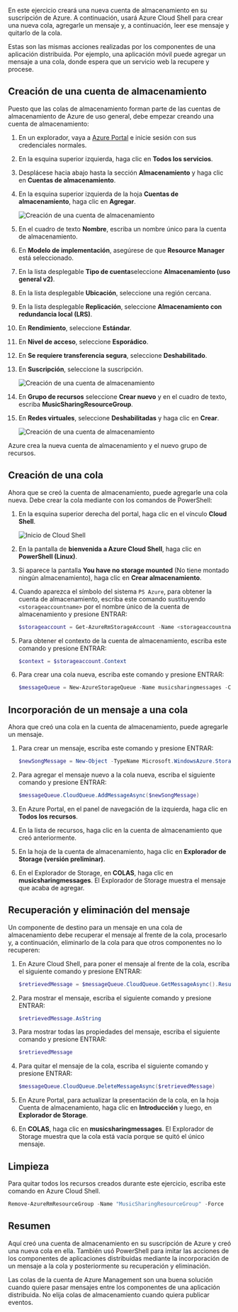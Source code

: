 En este ejercicio creará una nueva cuenta de almacenamiento en su suscripción de Azure. A continuación, usará Azure Cloud Shell para crear una nueva cola, agregarle un mensaje y, a continuación, leer ese mensaje y quitarlo de la cola.

Estas son las mismas acciones realizadas por los componentes de una aplicación distribuida. Por ejemplo, una aplicación móvil puede agregar un mensaje a una cola, donde espera que un servicio web la recupere y procese.

## <a name="create-a-storage-account"></a>Creación de una cuenta de almacenamiento

Puesto que las colas de almacenamiento forman parte de las cuentas de almacenamiento de Azure de uso general, debe empezar creando una cuenta de almacenamiento:

1. En un explorador, vaya a [Azure Portal](http://portal.azure.com) e inicie sesión con sus credenciales normales.
1. En la esquina superior izquierda, haga clic en **Todos los servicios**.
1. Desplácese hacia abajo hasta la sección **Almacenamiento** y haga clic en **Cuentas de almacenamiento**.
1. En la esquina superior izquierda de la hoja **Cuentas de almacenamiento**, haga clic en **Agregar**.

    ![Creación de una cuenta de almacenamiento](../images/5-create-a-storage-account-1.png)

1. En el cuadro de texto **Nombre**, escriba un nombre único para la cuenta de almacenamiento.
1. En **Modelo de implementación**, asegúrese de que **Resource Manager** está seleccionado.
1. En la lista desplegable **Tipo de cuenta**seleccione **Almacenamiento (uso general v2)**.
1. En la lista desplegable **Ubicación**, seleccione una región cercana.
1. En la lista desplegable **Replicación**, seleccione **Almacenamiento con redundancia local (LRS)**.
1. En **Rendimiento**, seleccione **Estándar**.
1. En **Nivel de acceso**, seleccione **Esporádico**.
1. En **Se requiere transferencia segura**, seleccione **Deshabilitado**.
1. En **Suscripción**, seleccione la suscripción.

    ![Creación de una cuenta de almacenamiento](../images/5-create-a-storage-account-2.png)

1. En **Grupo de recursos** seleccione **Crear nuevo** y en el cuadro de texto, escriba **MusicSharingResourceGroup**.
1. En **Redes virtuales**, seleccione **Deshabilitadas** y haga clic en **Crear**.

    ![Creación de una cuenta de almacenamiento](../images/5-create-a-storage-account-3.png)

Azure crea la nueva cuenta de almacenamiento y el nuevo grupo de recursos.

## <a name="create-a-queue"></a>Creación de una cola

Ahora que se creó la cuenta de almacenamiento, puede agregarle una cola nueva. Debe crear la cola mediante con los comandos de PowerShell:

1. En la esquina superior derecha del portal, haga clic en el vínculo **Cloud Shell**.

    ![Inicio de Cloud Shell](../images/5-create-a-storage-queue-1.png)

1. En la pantalla de **bienvenida a Azure Cloud Shell**, haga clic en **PowerShell (Linux)**.
1. Si aparece la pantalla **You have no storage mounted** (No tiene montado ningún almacenamiento), haga clic en **Crear almacenamiento**.
1. Cuando aparezca el símbolo del sistema `PS Azure`, para obtener la cuenta de almacenamiento, escriba este comando sustituyendo `<storageaccountname>` por el nombre único de la cuenta de almacenamiento y presione ENTRAR:

    ```powershell
    $storageaccount = Get-AzureRmStorageAccount -Name <storageaccountname> -ResourceGroup  MusicSharingResourceGroup
    ```

1. Para obtener el contexto de la cuenta de almacenamiento, escriba este comando y presione ENTRAR:

    ```powershell
    $context = $storageaccount.Context
    ```

1. Para crear una cola nueva, escriba este comando y presione ENTRAR:

    ```powershell
    $messageQueue = New-AzureStorageQueue -Name musicsharingmessages -Context $context
    ```

## <a name="add-a-message-to-the-queue"></a>Incorporación de un mensaje a una cola

Ahora que creó una cola en la cuenta de almacenamiento, puede agregarle un mensaje.

1. Para crear un mensaje, escriba este comando y presione ENTRAR:

    ```powershell
    $newSongMessage = New-Object -TypeName Microsoft.WindowsAzure.Storage.Queue.CloudQueueMessage -ArgumentList "A new song has been added."
    ```

1. Para agregar el mensaje nuevo a la cola nueva, escriba el siguiente comando y presione ENTRAR:

    ```powershell
    $messageQueue.CloudQueue.AddMessageAsync($newSongMessage)
    ```

1. En Azure Portal, en el panel de navegación de la izquierda, haga clic en **Todos los recursos**.
1. En la lista de recursos, haga clic en la cuenta de almacenamiento que creó anteriormente.
1. En la hoja de la cuenta de almacenamiento, haga clic en **Explorador de Storage (versión preliminar)**.
1. En el Explorador de Storage, en **COLAS**, haga clic en **musicsharingmessages**. El Explorador de Storage muestra el mensaje que acaba de agregar.

## <a name="retrieve-and-remove-the-message"></a>Recuperación y eliminación del mensaje

Un componente de destino para un mensaje en una cola de almacenamiento debe recuperar el mensaje al frente de la cola, procesarlo y, a continuación, eliminarlo de la cola para que otros componentes no lo recuperen:

1. En Azure Cloud Shell, para poner el mensaje al frente de la cola, escriba el siguiente comando y presione ENTRAR:

    ```powershell
    $retrievedMessage = $messageQueue.CloudQueue.GetMessageAsync().Result
    ```

1. Para mostrar el mensaje, escriba el siguiente comando y presione ENTRAR:

    ```powershell
    $retrievedMessage.AsString
    ```

1. Para mostrar todas las propiedades del mensaje, escriba el siguiente comando y presione ENTRAR:

    ```powershell
    $retrievedMessage
    ```

1. Para quitar el mensaje de la cola, escriba el siguiente comando y presione ENTRAR:

    ```powershell
    $messageQueue.CloudQueue.DeleteMessageAsync($retrievedMessage)
    ```

1. En Azure Portal, para actualizar la presentación de la cola, en la hoja Cuenta de almacenamiento, haga clic en **Introducción** y luego, en **Explorador de Storage**.
1. En **COLAS**, haga clic en **musicsharingmessages**. El Explorador de Storage muestra que la cola está vacía porque se quitó el único mensaje.

## <a name="cleanup"></a>Limpieza

Para quitar todos los recursos creados durante este ejercicio, escriba este comando en Azure Cloud Shell. 
```powershell
Remove-AzureRmResourceGroup -Name "MusicSharingResourceGroup" -Force
```


## <a name="summary"></a>Resumen

Aquí creó una cuenta de almacenamiento en su suscripción de Azure y creó una nueva cola en ella. También usó PowerShell para imitar las acciones de los componentes de aplicaciones distribuidas mediante la incorporación de un mensaje a la cola y posteriormente su recuperación y eliminación.

Las colas de la cuenta de Azure Management son una buena solución cuando quiere pasar mensajes entre los componentes de una aplicación distribuida. No elija colas de almacenamiento cuando quiera publicar eventos.